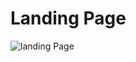 
# Landing Page

![landing Page](https://github.com/pranjalkuhikar/My_Stuff/assets/99873964/5745274b-c12d-43ee-9fda-dd9a6d3701ec)


